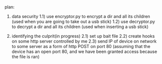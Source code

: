 plan: 

1. data security
  1.1) use encryptor.py to encrypt a dir and all its children (used when you are going to take out a usb stick)
  1.2) use decryptor.py to decrypt a dir and all its children (used when inserting a usb stick)

2. identifying the culprit(in progress)
  2.1) set up bait file
  2.2) create hooks on some http server controlled by me
  2.3) send IP of device on network to some server as a form of http POST on port 80 (assuming that the device has an open port 80, and we have been granted access because the file is ran)
